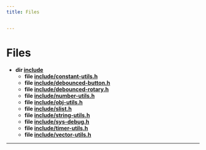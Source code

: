 ```yaml
---
title: Files


---
```


# Files



* **dir [include](https://github.com/devel0/iot-utils/tree/main/data/api/Files/dir_d44c64559bbebec7f509842c48db8b23.md#dir-include)** 
    * **file [include/constant-utils.h](https://github.com/devel0/iot-utils/tree/main/data/api/Files/constant-utils_8h.md#file-constant-utils.h)** 
    * **file [include/debounced-button.h](https://github.com/devel0/iot-utils/tree/main/data/api/Files/debounced-button_8h.md#file-debounced-button.h)** 
    * **file [include/debounced-rotary.h](https://github.com/devel0/iot-utils/tree/main/data/api/Files/debounced-rotary_8h.md#file-debounced-rotary.h)** 
    * **file [include/number-utils.h](https://github.com/devel0/iot-utils/tree/main/data/api/Files/number-utils_8h.md#file-number-utils.h)** 
    * **file [include/obj-utils.h](https://github.com/devel0/iot-utils/tree/main/data/api/Files/obj-utils_8h.md#file-obj-utils.h)** 
    * **file [include/slist.h](https://github.com/devel0/iot-utils/tree/main/data/api/Files/slist_8h.md#file-slist.h)** 
    * **file [include/string-utils.h](https://github.com/devel0/iot-utils/tree/main/data/api/Files/string-utils_8h.md#file-string-utils.h)** 
    * **file [include/sys-debug.h](https://github.com/devel0/iot-utils/tree/main/data/api/Files/sys-debug_8h.md#file-sys-debug.h)** 
    * **file [include/timer-utils.h](https://github.com/devel0/iot-utils/tree/main/data/api/Files/timer-utils_8h.md#file-timer-utils.h)** 
    * **file [include/vector-utils.h](https://github.com/devel0/iot-utils/tree/main/data/api/Files/vector-utils_8h.md#file-vector-utils.h)** 



-------------------------------


